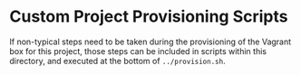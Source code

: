 Custom Project Provisioning Scripts
=======================================

If non-typical steps need to be taken during the provisioning of the Vagrant
box for this project, those steps can be included in scripts within this
directory, and executed at the bottom of `../provision.sh`.

